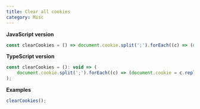```yaml
---
title: Clear all cookies
category: Misc
---
```


**JavaScript version**

```js
const clearCookies = () => document.cookie.split(';').forEach((c) => (document.cookie = c.replace(/^ +/, '').replace(/=.*/, `=;expires=${new Date().toUTCString()};path=/`)));
```

**TypeScript version**

```js
const clearCookies = (): void => (
    document.cookie.split(';').forEach((c) => (document.cookie = c.replace(/^ +/, '').replace(/=.*/, `=;expires=${new Date().toUTCString()};path=/`)))
);
```

**Examples**

```js
clearCookies();
```
